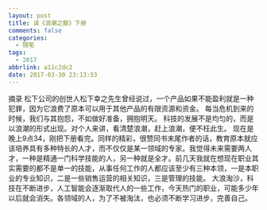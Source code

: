 ```yaml
---
layout: post
title: 读《浪潮之巅》下册
comments: false
categories:
  - 随笔
tags:
  - 2017
abbrlink: a11c2dc2
date: 2017-03-30 23:13:53
---
```


摘录
松下公司的创世人松下幸之先生曾经说过，一个产品如果不能盈利就是一种犯罪，因为它浪费了原本可以用于其他产品的有限资源和资金。
每当危机到来的时候，我们与其抱怨，不如做好准备，拥抱明天。
科技的发展不是均匀的，而是以浪潮的形式出现。对个人来讲，看清楚浪潮，赶上浪潮，便不枉此生。
现在是晚上9点34，刚把下册看完。同样的精彩，很赞同书末尾作者的话，教育原本就应该培养具有多种特长的人才，而不仅仅是某一领域的专家。我觉得未来需要两人才，一种是精通一门科学技能的人，另一种就是全才。前几天我就在想现在职业其实需要的都不是单一的技能，从事任何工作的人都应该至少有三种本领，一是本职业的专业知识，二是一些销售运营的相关知识，三是管理的技能。 大浪淘沙，科技在不断进步，人工智能会逐渐取代人的一些工作，今天热门的职业，可能多少年以后就会消失。各领域的人，为了不被淘汰，也必须不断学习进步，完善自己。
